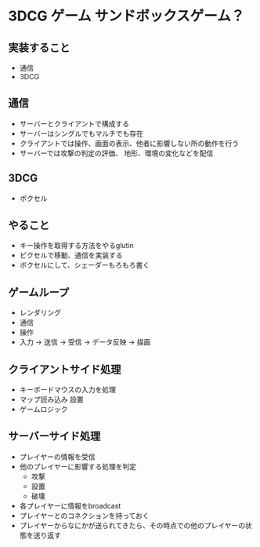 # 3DCG ゲーム サンドボックスゲーム？
## 実装すること
- 通信
- 3DCG

## 通信
- サーバーとクライアントで構成する
- サーバーはシングルでもマルチでも存在
- クライアントでは操作、画面の表示、他者に影響しない所の動作を行う
- サーバーでは攻撃の判定の評価、 地形、環境の変化などを配信

## 3DCG
- ボクセル

## やること
- キー操作を取得する方法をやるglutin
- ピクセルで移動、通信を実装する
- ボクセルにして、シェーダーもろもろ書く

## ゲームループ
- レンダリング
- 通信
- 操作
- 入力 -> 送信 -> 受信 -> データ反映 -> 描画

## クライアントサイド処理
- キーボードマウスの入力を処理
- マップ読み込み 設置
- ゲームロジック

## サーバーサイド処理
- プレイヤーの情報を受信
- 他のプレイヤーに影響する処理を判定
  - 攻撃
  - 設置
  - 破壊
- 各プレイヤーに情報をbroadcast
- プレイヤーとのコネクションを持っておく
- プレイヤーからなにかが送られてきたら、その時点での他のプレイヤーの状態を送り返す
